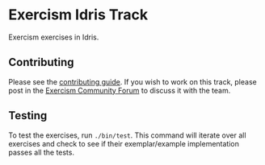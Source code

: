 # Exercism Idris Track

Exercism exercises in Idris.

## Contributing

Please see the [contributing guide](https://exercism.org/docs/building).
If you wish to work on this track, please post in the [Exercism Community Forum](https://forum.exercism.org/) to discuss it with the team.

## Testing

To test the exercises, run `./bin/test`.
This command will iterate over all exercises and check to see if their exemplar/example implementation passes all the tests.

